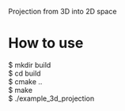 Projection from 3D into 2D space

# How to use

$ mkdir build  
$ cd build  
$ cmake ..  
$ make  
$ ./example_3d_projection